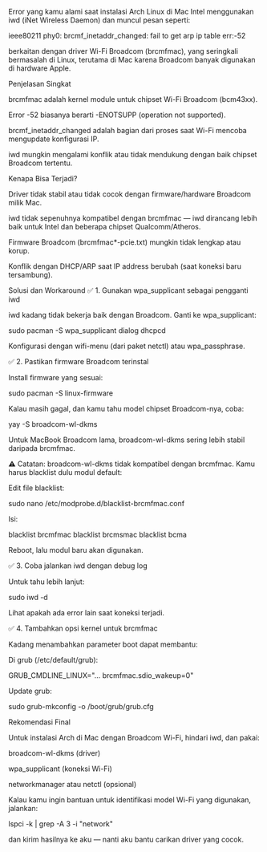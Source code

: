 Error yang kamu alami saat instalasi Arch Linux di Mac Intel menggunakan iwd (iNet Wireless Daemon) dan muncul pesan seperti:

ieee80211 phy0: brcmf_inetaddr_changed: fail to get arp ip table err:-52


berkaitan dengan driver Wi-Fi Broadcom (brcmfmac), yang seringkali bermasalah di Linux, terutama di Mac karena Broadcom banyak digunakan di hardware Apple.

Penjelasan Singkat

brcmfmac adalah kernel module untuk chipset Wi-Fi Broadcom (bcm43xx).

Error -52 biasanya berarti -ENOTSUPP (operation not supported).

brcmf_inetaddr_changed adalah bagian dari proses saat Wi-Fi mencoba mengupdate konfigurasi IP.

iwd mungkin mengalami konflik atau tidak mendukung dengan baik chipset Broadcom tertentu.

Kenapa Bisa Terjadi?

Driver tidak stabil atau tidak cocok dengan firmware/hardware Broadcom milik Mac.

iwd tidak sepenuhnya kompatibel dengan brcmfmac — iwd dirancang lebih baik untuk Intel dan beberapa chipset Qualcomm/Atheros.

Firmware Broadcom (brcmfmac*-pcie.txt) mungkin tidak lengkap atau korup.

Konflik dengan DHCP/ARP saat IP address berubah (saat koneksi baru tersambung).

Solusi dan Workaround
✅ 1. Gunakan wpa_supplicant sebagai pengganti iwd

iwd kadang tidak bekerja baik dengan Broadcom. Ganti ke wpa_supplicant:

sudo pacman -S wpa_supplicant dialog dhcpcd


Konfigurasi dengan wifi-menu (dari paket netctl) atau wpa_passphrase.

✅ 2. Pastikan firmware Broadcom terinstal

Install firmware yang sesuai:

sudo pacman -S linux-firmware


Kalau masih gagal, dan kamu tahu model chipset Broadcom-nya, coba:

yay -S broadcom-wl-dkms


Untuk MacBook Broadcom lama, broadcom-wl-dkms sering lebih stabil daripada brcmfmac.

⚠️ Catatan: broadcom-wl-dkms tidak kompatibel dengan brcmfmac. Kamu harus blacklist dulu modul default:

Edit file blacklist:

sudo nano /etc/modprobe.d/blacklist-brcmfmac.conf


Isi:

blacklist brcmfmac
blacklist brcmsmac
blacklist bcma


Reboot, lalu modul baru akan digunakan.

✅ 3. Coba jalankan iwd dengan debug log

Untuk tahu lebih lanjut:

sudo iwd -d


Lihat apakah ada error lain saat koneksi terjadi.

✅ 4. Tambahkan opsi kernel untuk brcmfmac

Kadang menambahkan parameter boot dapat membantu:

Di grub (/etc/default/grub):

GRUB_CMDLINE_LINUX="... brcmfmac.sdio_wakeup=0"


Update grub:

sudo grub-mkconfig -o /boot/grub/grub.cfg

Rekomendasi Final

Untuk instalasi Arch di Mac dengan Broadcom Wi-Fi, hindari iwd, dan pakai:

broadcom-wl-dkms (driver)

wpa_supplicant (koneksi Wi-Fi)

networkmanager atau netctl (opsional)

Kalau kamu ingin bantuan untuk identifikasi model Wi-Fi yang digunakan, jalankan:

lspci -k | grep -A 3 -i "network"


dan kirim hasilnya ke aku — nanti aku bantu carikan driver yang cocok.
